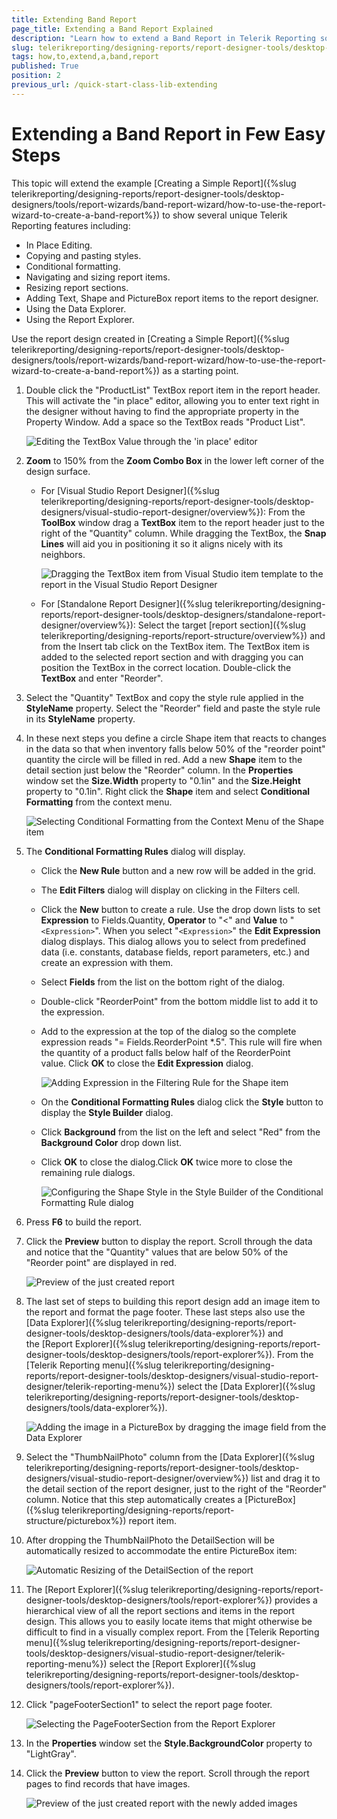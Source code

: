 ```yaml
---
title: Extending Band Report
page_title: Extending a Band Report Explained
description: "Learn how to extend a Band Report in Telerik Reporting so that it may display more items styled in a custom manner."
slug: telerikreporting/designing-reports/report-designer-tools/desktop-designers/tools/report-wizards/band-report-wizard/how-to-extend-a-band-report
tags: how,to,extend,a,band,report
published: True
position: 2
previous_url: /quick-start-class-lib-extending
---
```


# Extending a Band Report in Few Easy Steps

This topic will extend the example [Creating a Simple Report]({%slug telerikreporting/designing-reports/report-designer-tools/desktop-designers/tools/report-wizards/band-report-wizard/how-to-use-the-report-wizard-to-create-a-band-report%}) to show several unique Telerik Reporting features including:

* In Place Editing.
* Copying and pasting styles.
* Conditional formatting.
* Navigating and sizing report items.
* Resizing report sections.
* Adding Text, Shape and PictureBox report items to the report designer.
* Using the Data Explorer.
* Using the Report Explorer.

Use the report design created in [Creating a Simple Report]({%slug telerikreporting/designing-reports/report-designer-tools/desktop-designers/tools/report-wizards/band-report-wizard/how-to-use-the-report-wizard-to-create-a-band-report%}) as a starting point.

1. Double click the "ProductList" TextBox report item in the report header. This will activate the "in place" editor, allowing you to enter text right in the designer without having to find the appropriate property in the Property Window. Add a space so the TextBox reads "Product List".

	![Editing the TextBox Value through the 'in place' editor](images/QuickStart021.png)

1. __Zoom__ to 150% from the __Zoom Combo Box__ in the lower left corner of the design surface.

	+ For [Visual Studio Report Designer]({%slug telerikreporting/designing-reports/report-designer-tools/desktop-designers/visual-studio-report-designer/overview%}): From the __ToolBox__ window drag a __TextBox__ item to the report header just to the right of the "Quantity" column. While dragging the TextBox, the __Snap Lines__ will aid you in positioning it so it aligns nicely with its neighbors.

		![Dragging the TextBox item from Visual Studio item template to the report in the Visual Studio Report Designer](images/QuickStart023.png)

	+ For [Standalone Report Designer]({%slug telerikreporting/designing-reports/report-designer-tools/desktop-designers/standalone-report-designer/overview%}): Select the target [report section]({%slug telerikreporting/designing-reports/report-structure/overview%}) and from the Insert tab click on the TextBox item. The TextBox item is added to the selected report section and with dragging you can position the TextBox in the correct location. Double-click the __TextBox__ and enter "Reorder".

1. Select the "Quantity" TextBox and copy the style rule applied in the __StyleName__ property. Select the "Reorder" field and paste the style rule in its __StyleName__ property.
1. In these next steps you define a circle Shape item that reacts to changes in the data so that when inventory falls below 50% of the "reorder point" quantity the circle will be filled in red. Add a new __Shape__ item to the detail section just below the "Reorder" column. In the __Properties__ window set the __Size.Width__ property to "0.1in" and the __Size.Height__ property to "0.1in". Right click the __Shape__ item and select __Conditional Formatting__ from the context menu.

	![Selecting Conditional Formatting from the Context Menu of the Shape item](images/QuickStart025.png)

1. The __Conditional Formatting Rules__ dialog will display.

	+ Click the __New Rule__ button and a new row will be added in the grid.
	+ The __Edit Filters__ dialog will display on clicking in the Filters cell.
	+ Click the __New__ button to create a rule. Use the drop down lists to set __Expression__ to Fields.Quantity, __Operator__ to "<" and __Value__ to "```<Expression>```". When you select "```<Expression>```" the __Edit Expression__ dialog displays. This dialog allows you to select from predefined data (i.e. constants, database fields, report parameters, etc.) and create an expression with them.
	+ Select __Fields__ from the list on the bottom right of the dialog.
	+ Double-click "ReorderPoint" from the bottom middle list to add it to the expression.
	+ Add to the expression at the top of the dialog so the complete expression reads "= Fields.ReorderPoint *.5". This rule will fire when the quantity of a product falls below half of the ReorderPoint value. Click __OK__ to close the __Edit Expression__ dialog.

		![Adding Expression in the Filtering Rule for the Shape item](images/QuickStart026.png)

	+ On the __Conditional Formatting Rules__ dialog click the __Style__ button to display the __Style Builder__ dialog.
	+ Click __Background__ from the list on the left and select "Red" from the __Background Color__ drop down list.
	+ Click __OK__ to close the dialog.Click __OK__ twice more to close the remaining rule dialogs.

		![Configuring the Shape Style in the Style Builder of the Conditional Formatting Rule dialog](images/QuickStart027.png)

1. Press __F6__ to build the report.
1. Click the __Preview__ button to display the report. Scroll through the data and notice that the "Quantity" values that are below 50% of the "Reorder point" are displayed in red.

	![Preview of the just created report](images/QuickStart028.png)

1. The last set of steps to building this report design add an image item to the report and format the page footer. These last steps also use the [Data Explorer]({%slug telerikreporting/designing-reports/report-designer-tools/desktop-designers/tools/data-explorer%}) and the [Report Explorer]({%slug telerikreporting/designing-reports/report-designer-tools/desktop-designers/tools/report-explorer%}). From the [Telerik Reporting menu]({%slug telerikreporting/designing-reports/report-designer-tools/desktop-designers/visual-studio-report-designer/telerik-reporting-menu%}) select the [Data Explorer]({%slug telerikreporting/designing-reports/report-designer-tools/desktop-designers/tools/data-explorer%}).

	![Adding the image in a PictureBox by dragging the image field from the Data Explorer](images/QuickStart029.png)

1. Select the "ThumbNailPhoto" column from the [Data Explorer]({%slug telerikreporting/designing-reports/report-designer-tools/desktop-designers/visual-studio-report-designer/overview%}) list and drag it to the detail section of the report designer, just to the right of the "Reorder" column. Notice that this step automatically creates a [PictureBox]({%slug telerikreporting/designing-reports/report-structure/picturebox%}) report item.
1. After dropping the ThumbNailPhoto the DetailSection will be automatically resized to accommodate the entire PictureBox item:

	![Automatic Resizing of the DetailSection of the report](images/QuickStart030.png)

1. The [Report Explorer]({%slug telerikreporting/designing-reports/report-designer-tools/desktop-designers/tools/report-explorer%}) provides a hierarchical view of all the report sections and items in the report design. This allows you to easily locate items that might otherwise be difficult to find in a visually complex report. From the [Telerik Reporting menu]({%slug telerikreporting/designing-reports/report-designer-tools/desktop-designers/visual-studio-report-designer/telerik-reporting-menu%}) select the [Report Explorer]({%slug telerikreporting/designing-reports/report-designer-tools/desktop-designers/tools/report-explorer%}).
1. Click "pageFooterSection1" to select the report page footer.

	![Selecting the PageFooterSection from the Report Explorer](images/QuickStart031.png)

1. In the __Properties__ window set the __Style.BackgroundColor__ property to "LightGray".
1. Click the __Preview__ button to view the report. Scroll through the report pages to find records that have images.

	![Preview of the just created report with the newly added images](images/QuickStart033.png)
